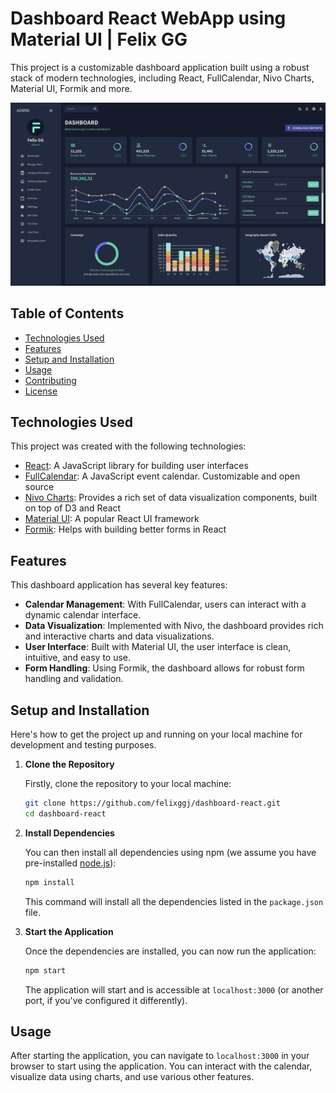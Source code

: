 # Dashboard React WebApp using Material UI | Felix GG

This project is a customizable dashboard application built using a robust stack of modern technologies, including React, FullCalendar, Nivo Charts, Material UI, Formik and more.

![Finalized Dashboard Image](./images/dashboard.png)

## Table of Contents

- [Technologies Used](#technologies-used)
- [Features](#features)
- [Setup and Installation](#setup-and-installation)
- [Usage](#usage)
- [Contributing](#contributing)
- [License](#license)

## Technologies Used

This project was created with the following technologies:

- [React](https://reactjs.org/): A JavaScript library for building user interfaces
- [FullCalendar](https://fullcalendar.io/): A JavaScript event calendar. Customizable and open source
- [Nivo Charts](https://nivo.rocks/): Provides a rich set of data visualization components, built on top of D3 and React
- [Material UI](https://material-ui.com/): A popular React UI framework
- [Formik](https://formik.org/): Helps with building better forms in React

## Features

This dashboard application has several key features:

- **Calendar Management**: With FullCalendar, users can interact with a dynamic calendar interface.
- **Data Visualization**: Implemented with Nivo, the dashboard provides rich and interactive charts and data visualizations.
- **User Interface**: Built with Material UI, the user interface is clean, intuitive, and easy to use.
- **Form Handling**: Using Formik, the dashboard allows for robust form handling and validation.

## Setup and Installation

Here's how to get the project up and running on your local machine for development and testing purposes.

1. **Clone the Repository**

   Firstly, clone the repository to your local machine:

   ```bash
   git clone https://github.com/felixggj/dashboard-react.git
   cd dashboard-react
   ```

2. **Install Dependencies**

   You can then install all dependencies using npm (we assume you have pre-installed [node.js](https://nodejs.org/)):

   ```bash
   npm install
   ```

   This command will install all the dependencies listed in the `package.json` file.

3. **Start the Application**

   Once the dependencies are installed, you can now run the application:

   ```bash
   npm start
   ```

   The application will start and is accessible at `localhost:3000` (or another port, if you've configured it differently).

## Usage

After starting the application, you can navigate to `localhost:3000` in your browser to start using the application. You can interact with the calendar, visualize data using charts, and use various other features.
